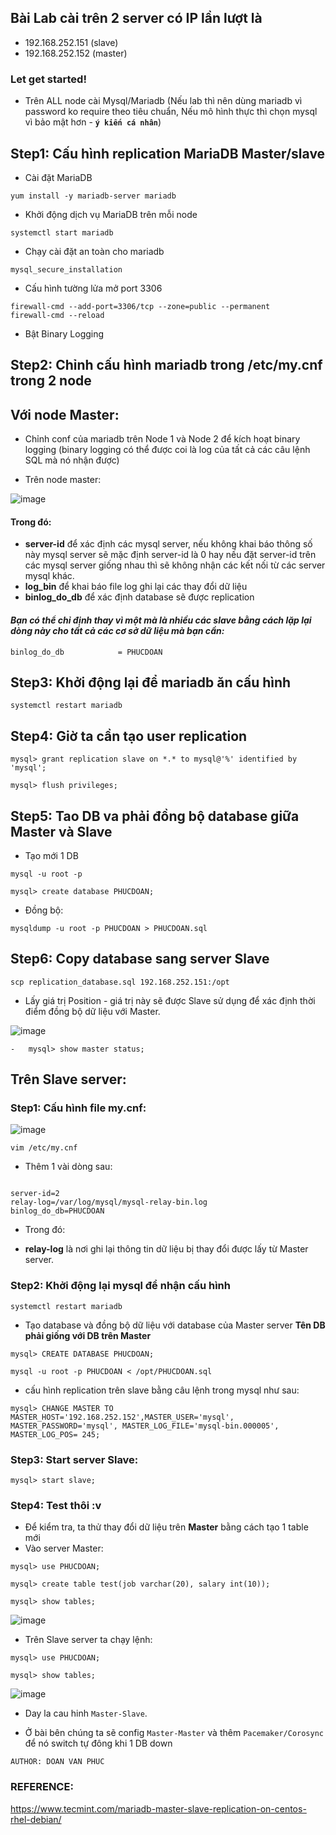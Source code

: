 ## Bài Lab cài trên 2 server có IP lần lượt là 
- 192.168.252.151 (slave)
- 192.168.252.152 (master)

### Let get started!


- Trên ALL node cài Mysql/Mariadb (Nếu lab thì nên dùng mariadb vì password ko require theo tiêu chuẩn, Nếu mô hình thực thì chọn mysql vì bảo mật hơn - **`ý kiến cá nhân`**)

 ## Step1: Cấu hình replication MariaDB Master/slave

- Cài đặt MariaDB

```
yum install -y mariadb-server mariadb
```

- Khởi động dịch vụ MariaDB trên mỗi node

```
systemctl start mariadb
```

- Chạy cài đặt an toàn cho mariadb

```
mysql_secure_installation
```
- Cấu hình tường lửa mở port 3306

```
firewall-cmd --add-port=3306/tcp --zone=public --permanent
firewall-cmd --reload
```
- Bật Binary Logging

## Step2: Chỉnh cấu hình mariadb trong /etc/my.cnf trong 2 node
## Với node Master:


- Chỉnh conf của mariadb trên Node 1 và Node 2 để kích hoạt binary logging (binary logging có thể được coi là log của tất cả các câu lệnh SQL mà nó nhận được)


- Trên node master:
 
![image](https://user-images.githubusercontent.com/83824403/164171880-22fa44a0-7c96-4593-b527-92209896cf36.png)


#### Trong đó:

- **server-id** để xác định các mysql server, nếu không khai báo thông số này mysql server sẽ mặc định server-id là 0 hay nếu đặt server-id trên các mysql server giống nhau thì sẽ không nhận các kết nối từ các server mysql khác.
- **log_bin** để khai báo file log ghi lại các thay đổi dữ liệu
- **binlog_do_db** để xác định database sẽ được replication



#### *Bạn có thể chỉ định thay vì một mà là nhiều các slave bằng cách lặp lại dòng này cho tất cả các cơ sở dữ liệu mà bạn cần:*

```
binlog_do_db            = PHUCDOAN
```

## Step3: Khởi động lại để mariadb ăn cấu hình

```
systemctl restart mariadb
```

## Step4: Giờ ta cần tạo user replication

```
mysql> grant replication slave on *.* to mysql@'%' identified by 'mysql';

mysql> flush privileges;

```
## Step5: Tao DB va phải đồng bộ database giữa Master và Slave 

- Tạo mới 1 DB


```
mysql -u root -p
```
```
mysql> create database PHUCDOAN;
```


- Đồng bộ:


```
mysqldump -u root -p PHUCDOAN > PHUCDOAN.sql
```

## Step6: Copy database sang server Slave 

```
scp replication_database.sql 192.168.252.151:/opt
```

- Lấy giá trị Position - giá trị này sẽ được Slave sử dụng để xác định thời điểm đồng bộ dữ liệu với Master.




![image](https://user-images.githubusercontent.com/83824403/164179177-cdf83c69-aaf9-4f66-bbe4-9a5833da01ca.png)



```
-   mysql> show master status;

```


## Trên Slave server:

### Step1: Cấu hình file my.cnf:

![image](https://user-images.githubusercontent.com/83824403/164178817-3b8404bd-708d-435c-b690-597fefe51ec5.png)




```
vim /etc/my.cnf
```

- Thêm 1 vài dòng sau:
```

server-id=2 
relay-log=/var/log/mysql/mysql-relay-bin.log 
binlog_do_db=PHUCDOAN
```

- Trong đó:

- **relay-log** là nơi ghi lại thông tin dữ liệu bị thay đổi được lấy từ Master server.

### Step2: Khởi động lại mysql để nhận cấu hình

```
systemctl restart mariadb
```


- Tạo database và đồng bộ dữ liệu với database của Master server
**Tên DB phải giống với DB trên Master**

```
mysql> CREATE DATABASE PHUCDOAN;

mysql -u root -p PHUCDOAN < /opt/PHUCDOAN.sql
```

- cấu hình replication trên slave bằng câu lệnh trong mysql như sau:

```
mysql> CHANGE MASTER TO MASTER_HOST='192.168.252.152',MASTER_USER='mysql', MASTER_PASSWORD='mysql', MASTER_LOG_FILE='mysql-bin.000005', MASTER_LOG_POS= 245;
```

### Step3: Start server Slave:
```
mysql> start slave;
```

### Step4: Test thôi :v






- Để kiểm tra, ta thử thay đổi dữ liệu trên **Master** bằng cách tạo 1 table mới
- Vào server Master:


```
mysql> use PHUCDOAN;

mysql> create table test(job varchar(20), salary int(10));

mysql> show tables;
```

![image](https://user-images.githubusercontent.com/83824403/164179820-dd0f0353-a6ef-4db6-8213-e0772fa4bca7.png)






- Trên Slave server ta chạy lệnh:

```
mysql> use PHUCDOAN;

mysql> show tables;

```

![image](https://user-images.githubusercontent.com/83824403/164179657-67ef8292-2233-4c6a-9b7e-2ad6f37c2d8b.png)












- Day la cau hinh `Master-Slave`. 


- Ở bài bên chúng ta sẽ config `Master-Master` và thêm `Pacemaker/Corosync` để nó switch tự đông khi 1 DB down


`AUTHOR: DOAN VAN PHUC`

### REFERENCE:
https://www.tecmint.com/mariadb-master-slave-replication-on-centos-rhel-debian/






